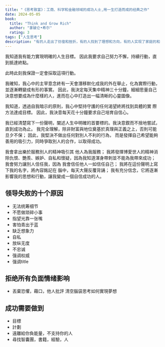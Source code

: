 ```yaml
---
title: "《思考致富》：工商、科学和金融领域的成功人士,用一生打造而成的经典之作"
date: 2024-05-05
book:
  title: "Think and Grow Rich"
  author: "拿破仑•希尔"
  rating: 3
tags: ["人生思考"]
description: "有的人走出了彷徨和挫折，有的人找到了理想和方向，有的人实现了家庭的和谐，有的人获得了商业伙伴的支持。"
---
```


我知道我有能力實現明確的人生目標。
因此我要求自己努力不懈，持續行動，直到抵達終點。

此時此刻我保證一定會採取這項行動。

我確知，我心中的主宰意念終有一天會潛移默化成我的外在舉止，化為實際行動，並逐漸轉變成有形的事實。
因此，我決定每天集中精神三十分鐘，細細思量自己決意想要成為什麼樣的人，進而在心中打造出一幅清晰的心靈圖像。

我知道，透過自我暗示的原則，我心中堅持守護的任何渴望終將找到具體的實 際方法達成目標。
因此，我決意每天花十分鐘要求自己培育自信心。

我已經清楚寫下一份聲明，闡述人生中明確的首要標的。我決意鍥而不捨地嘗試，直到成功為止。
我完全理解，除非財富與地位奠基於真理與正義之上，否則可能旦夕不保；
因此，我堅決不做出任何對別人不利的行為，
而是發揮自己希望能夠善用的吸引力，同時爭取別人的合作，以取得成功。

我會拿出樂於服務別人的精神吸引其 他人為我服務；
我將發揮博愛世人的精神消除仇恨、艷羨、嫉妒、自私和懷疑，因為我知道渾身帶刺並不能為我帶來成功；
我會努力讓別人信任我，因為 我會信任他人一如信任自己；
我將在這份聲明上寫下我的名字，將內容銘記在 腦中，每天大聲反覆背誦；
我有充分信念，它將逐漸影響我的思想和行動，讓我變成一個自信成功的人。

## **领导失败的十个原因**

- 无法统筹细节
- 不愿做琐碎小事
- 指望光靠一张嘴
- 害怕青出于蓝
- 缺乏想象力
- 自私
- 放纵无度
- 不忠诚
- 强调权威
- 强调title

## **拒绝所有负面情绪影响**

- 丟棄恐懼，藉口，他人批評 清空腦袋思考如何實現夢想

## **成功需要做到**

- 目標
- 計劃
- 遠離給你負能量，不支持你的人
- 尋找智囊團，書籍，經驗，人